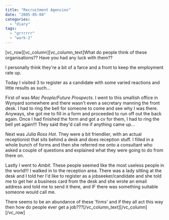 ```yaml
---
title: "Recruitment Agencies"
date: "2005-05-04"
categories: 
  - "diary"
tags: 
  - "grrrrrr"
  - "work-2"
---
```


\[vc\_row\]\[vc\_column\]\[vc\_column\_text\]What do people think of these organisations?? Have you had any luck with them??

I personally think they're a bit of a farce and a front to keep the employment rate up.

Today I visited 3 to register as a candidate with some varied reactions and little results as such...

First of was _Mac People/Future Prospects_. I went to this smallish office in Wynyard somewhere and there wasn't even a secretary manning the front desk. I had to ring the bell for someone to come and see why I was there. Anyways, she got me to fill in a form and proceeded to run off out the back again. Once I had finished the form and got a cv for them, I had to ring the bell yet again!!! They said they'd call me if anything came up...

Next was _Julia Ross Hot_. They were a bit friendlier, with an actual receptionist that sits behind a desk and does reception stuff. I filled in a whole bunch of forms and then she referred me onto a consultant who asked a couple of questions and explained what they were going to do from there on.

Lastly I went to _Ambit_. These people seemed like the most useless people in the world!!! I walked in to the reception area. There was a lady sitting at the desk and I told her I'd like to register as a jobseeker/candidate and she told me to get her a business card from the desk and she wrote an email address and told me to send it there, and IF there was something suitable someone would call me.

There seems to be an abundance of these 'firms' and if they all act this way then how do people ever get a job???\[/vc\_column\_text\]\[/vc\_column\]\[/vc\_row\]
